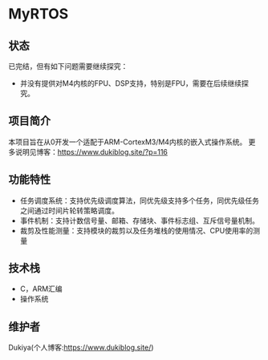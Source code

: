 # MyRTOS

## 状态
已完结，但有如下问题需要继续探究：
- 并没有提供对M4内核的FPU、DSP支持，特别是FPU，需要在后续继续探究。

## 项目简介
本项目旨在从0开发一个适配于ARM-CortexM3/M4内核的嵌入式操作系统。
更多说明见博客：https://www.dukiblog.site/?p=116

## 功能特性
- 任务调度系统：支持优先级调度算法，同优先级支持多个任务，同优先级任务之间通过时间片轮转策略调度。
- 事件机制：支持计数信号量、邮箱、存储块、事件标志组、互斥信号量机制。
- 裁剪及性能测量：支持模块的裁剪以及任务堆栈的使用情况、CPU使用率的测量

## 技术栈
- C，ARM汇编
- 操作系统

## 维护者
Dukiya(个人博客:https://www.dukiblog.site/)

